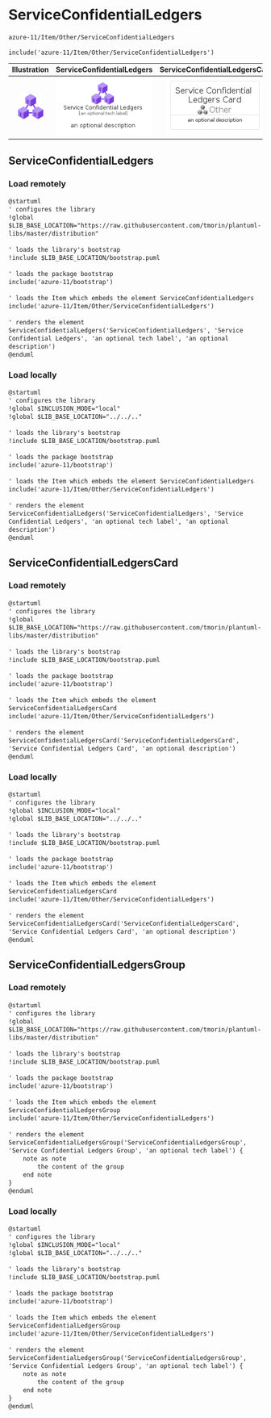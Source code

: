 # ServiceConfidentialLedgers


```text
azure-11/Item/Other/ServiceConfidentialLedgers
```

```text
include('azure-11/Item/Other/ServiceConfidentialLedgers')
```



| Illustration | ServiceConfidentialLedgers | ServiceConfidentialLedgersCard | ServiceConfidentialLedgersGroup |
| :---: | :---: | :---: | :---: |
| ![illustration for Illustration](../../../azure-11/Item/Other/ServiceConfidentialLedgers.png) | ![illustration for ServiceConfidentialLedgers](../../../azure-11/Item/Other/ServiceConfidentialLedgers.Local.png) | ![illustration for ServiceConfidentialLedgersCard](../../../azure-11/Item/Other/ServiceConfidentialLedgersCard.Local.png) | ![illustration for ServiceConfidentialLedgersGroup](../../../azure-11/Item/Other/ServiceConfidentialLedgersGroup.Local.png) |




## ServiceConfidentialLedgers

### Load remotely
```plantuml
@startuml
' configures the library
!global $LIB_BASE_LOCATION="https://raw.githubusercontent.com/tmorin/plantuml-libs/master/distribution"

' loads the library's bootstrap
!include $LIB_BASE_LOCATION/bootstrap.puml

' loads the package bootstrap
include('azure-11/bootstrap')

' loads the Item which embeds the element ServiceConfidentialLedgers
include('azure-11/Item/Other/ServiceConfidentialLedgers')

' renders the element
ServiceConfidentialLedgers('ServiceConfidentialLedgers', 'Service Confidential Ledgers', 'an optional tech label', 'an optional description')
@enduml
```

### Load locally
```plantuml
@startuml
' configures the library
!global $INCLUSION_MODE="local"
!global $LIB_BASE_LOCATION="../../.."

' loads the library's bootstrap
!include $LIB_BASE_LOCATION/bootstrap.puml

' loads the package bootstrap
include('azure-11/bootstrap')

' loads the Item which embeds the element ServiceConfidentialLedgers
include('azure-11/Item/Other/ServiceConfidentialLedgers')

' renders the element
ServiceConfidentialLedgers('ServiceConfidentialLedgers', 'Service Confidential Ledgers', 'an optional tech label', 'an optional description')
@enduml
```

## ServiceConfidentialLedgersCard

### Load remotely
```plantuml
@startuml
' configures the library
!global $LIB_BASE_LOCATION="https://raw.githubusercontent.com/tmorin/plantuml-libs/master/distribution"

' loads the library's bootstrap
!include $LIB_BASE_LOCATION/bootstrap.puml

' loads the package bootstrap
include('azure-11/bootstrap')

' loads the Item which embeds the element ServiceConfidentialLedgersCard
include('azure-11/Item/Other/ServiceConfidentialLedgers')

' renders the element
ServiceConfidentialLedgersCard('ServiceConfidentialLedgersCard', 'Service Confidential Ledgers Card', 'an optional description')
@enduml
```

### Load locally
```plantuml
@startuml
' configures the library
!global $INCLUSION_MODE="local"
!global $LIB_BASE_LOCATION="../../.."

' loads the library's bootstrap
!include $LIB_BASE_LOCATION/bootstrap.puml

' loads the package bootstrap
include('azure-11/bootstrap')

' loads the Item which embeds the element ServiceConfidentialLedgersCard
include('azure-11/Item/Other/ServiceConfidentialLedgers')

' renders the element
ServiceConfidentialLedgersCard('ServiceConfidentialLedgersCard', 'Service Confidential Ledgers Card', 'an optional description')
@enduml
```

## ServiceConfidentialLedgersGroup

### Load remotely
```plantuml
@startuml
' configures the library
!global $LIB_BASE_LOCATION="https://raw.githubusercontent.com/tmorin/plantuml-libs/master/distribution"

' loads the library's bootstrap
!include $LIB_BASE_LOCATION/bootstrap.puml

' loads the package bootstrap
include('azure-11/bootstrap')

' loads the Item which embeds the element ServiceConfidentialLedgersGroup
include('azure-11/Item/Other/ServiceConfidentialLedgers')

' renders the element
ServiceConfidentialLedgersGroup('ServiceConfidentialLedgersGroup', 'Service Confidential Ledgers Group', 'an optional tech label') {
    note as note
        the content of the group
    end note
}
@enduml
```

### Load locally
```plantuml
@startuml
' configures the library
!global $INCLUSION_MODE="local"
!global $LIB_BASE_LOCATION="../../.."

' loads the library's bootstrap
!include $LIB_BASE_LOCATION/bootstrap.puml

' loads the package bootstrap
include('azure-11/bootstrap')

' loads the Item which embeds the element ServiceConfidentialLedgersGroup
include('azure-11/Item/Other/ServiceConfidentialLedgers')

' renders the element
ServiceConfidentialLedgersGroup('ServiceConfidentialLedgersGroup', 'Service Confidential Ledgers Group', 'an optional tech label') {
    note as note
        the content of the group
    end note
}
@enduml
```

